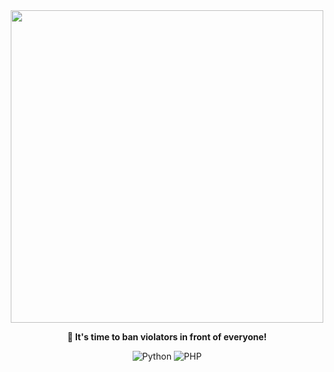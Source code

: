 <div align="center">

<img width="500rem" src="https://i.ibb.co/NNkBHzY/56-20241013120825.png">

**🔪 It's time to ban violators in front of everyone!**

![Python](https://img.shields.io/badge/Python-_?style=for-the-badge&logo=python&logoColor=white&color=%234B8BBE)
![PHP](https://img.shields.io/badge/PHP-_?style=for-the-badge&logo=php&logoColor=white&color=%23484C89)

</div>
